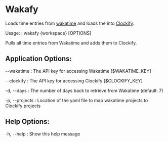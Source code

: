# Wakafy

Loads time entries from [wakatime](https://wakatime.com) and loads the into [Clockify](https://clockify.me).


Usage:
:  wakafy {workspace} [OPTIONS]

Pulls all time entries from Wakatime and adds them to Clockify.


## Application Options:

--wakatime
: The API key for accessing Wakatime [$WAKATIME_KEY]

--clockify
: The API key for accessing Clockify [$CLOCKIFY_KEY]

-d, --days
: The number of days back to retrieve from Wakatime (default: 7)

-p, --projects
: Location of the yaml file to map wakatime projects to Clockify projects

## Help Options:
-h, --help
: Show this help message
